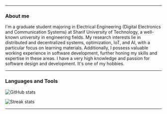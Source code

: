 ----
### About me
I'm a graduate student majoring in Electrical Engineering (Digital Electronics and Communication Systems) at Sharif University of Technology, a well-known university in engineering fields. My research interests lie in distributed and decentralized systems, optimization, IoT, and AI, with a particular focus on learning materials. Additionally, I possess valuable working experience in software development, further honing my skills and expertise in these areas. I have a very high knowledge and passion for software design and development. It's one of my hobbies.

----

### Languages and Tools

<!-- ![Most used languages](https://github-readme-stats.vercel.app/api/top-langs?username=Soroosh-N&show_icons=true&locale=en&layout=compact) -->

![GitHub stats](https://github-readme-stats.vercel.app/api?username=Soroosh-N&show_icons=true&locale=en)

![Streak stats](https://github-readme-streak-stats.herokuapp.com/?user=Soroosh-N)

----
